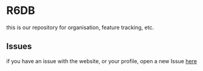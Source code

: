 # R6DB
this is our repository for organisation, feature tracking, etc.  
  
## Issues  
if you have an issue with the website, or your profile, open a new Issue [here](https://github.com/r6db/frontend/issues/new)
